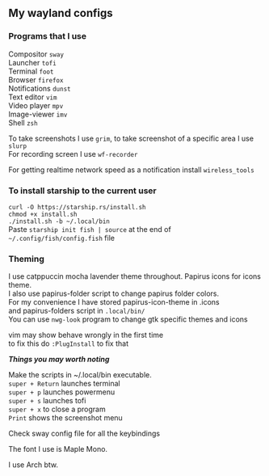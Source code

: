 ## My wayland configs

### Programs that I use   
Compositor `sway`   
Launcher `tofi`   
Terminal `foot`   
Browser `firefox`   
Notifications `dunst`   
Text editor `vim`   
Video player `mpv`   
Image-viewer `imv`   
Shell `zsh`   

To take screenshots I use `grim`, to take screenshot of a specific area I use `slurp`   
For recording screen I use `wf-recorder`   

For getting realtime network speed as a notification install `wireless_tools`

### To install starship to the current user   

`curl -O https://starship.rs/install.sh`   
`chmod +x install.sh`   
`./install.sh -b ~/.local/bin`   
Paste `starship init fish | source` at the end of `~/.config/fish/config.fish` file   

### Theming   

I use catppuccin mocha lavender theme throughout. Papirus icons for icons theme.   
I also use papirus-folder script to change papirus folder colors.   
For my convenience I have stored papirus-icon-theme in .icons   
and papirus-folders script in `.local/bin/`   
You can use `nwg-look` program to change gtk specific themes and icons   

vim may show behave wrongly in the first time  
to fix this do `:PlugInstall` to fix that


***Things you may worth noting***   

Make the scripts in ~/.local/bin executable.   
`super + Return` launches terminal   
`super + p` launches powermenu   
`super + s` launches tofi   
`super + x` to close a program    
`Print` shows the screenshot menu   

Check sway config file for all the keybindings   

The font I use is Maple Mono.   

I use Arch btw.   


